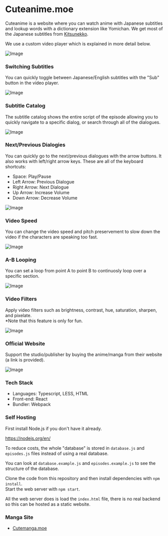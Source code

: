# Cuteanime.moe

Cuteanime is a website where you can watch anime with Japanese subtitles and lookup words with a dictionary extension like Yomichan. We get most of 
the Japanese subtitles from [Kitsunekko](https://kitsunekko.net).

We use a custom video player which is explained in more detail below.

![Image](https://github.com/Tenpi/CuteAnime.moe/blob/main/assets/images/about.png?raw=true)

### Switching Subtitles

You can quickly toggle between Japanese/English subtitles with the "Sub" button in the video player.

![Image](https://github.com/Tenpi/CuteAnime.moe/blob/main/assets/images/switchingsubtitles.png?raw=true)

### Subtitle Catalog

The subtitle catalog shows the entire script of the episode allowing you to quickly navigate to a specific dialog, or 
search through all of the dialogues.

![Image](https://github.com/Tenpi/CuteAnime.moe/blob/main/assets/images/subtitlecatalog.png?raw=true)

### Next/Previous Dialogies

You can quickly go to the next/previous dialogues with the arrow buttons. It also works with left/right arrow keys. 
These are all of the keyboard shortcuts:

- Space: Play/Pause
- Left Arrow: Previous Dialogue
- Right Arrow: Next Dialogue
- Up Arrow: Increase Volume
- Down Arrow: Decrease Volume

![Image](https://github.com/Tenpi/CuteAnime.moe/blob/main/assets/images/nextdialogue.png?raw=true)

### Video Speed

You can change the video speed and pitch preservement to slow down the video if the characters are speaking 
too fast.

![Image](https://github.com/Tenpi/CuteAnime.moe/blob/main/assets/images/videospeed.png?raw=true)

### A-B Looping

You can set a loop from point A to point B to continuosly loop over a specific section.

![Image](https://github.com/Tenpi/CuteAnime.moe/blob/main/assets/images/abloop.png?raw=true)

### Video Filters

Apply video filters such as brightness, contrast, hue, saturation, sharpen, and pixelate. \
*Note that this feature is only for fun.

![Image](https://github.com/Tenpi/CuteAnime.moe/blob/main/assets/images/videofilters.png?raw=true)

### Official Website

Support the studio/publisher by buying the anime/manga from their website (a link is provided). 

![Image](https://github.com/Tenpi/CuteAnime.moe/blob/main/assets/images/officialwebsite.png?raw=true)

### Tech Stack

- Languages: Typescript, LESS, HTML
- Front-end: React 
- Bundler: Webpack

### Self Hosting

First install Node.js if you don't have it already. 

https://nodejs.org/en/

To reduce costs, the whole "database" is stored in `database.js` and `episodes.js` files instead of using a 
real database.

You can look at `database.example.js` and `episodes.example.js` to see the structure of the database.

Clone the code from this repository and then install dependencies with `npm install`. \
Start the web server with `npm start`. 

All the web server does is load the `index.html` file, there is no real backend so this can be hosted as a static 
website. 

### Manga Site
- [Cutemanga.moe](https://github.com/Tenpi/Cutemanga.moe)
